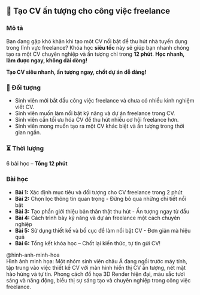 ## 📌 Tạo CV ấn tượng cho công việc freelance  

### Mô tả  
Bạn đang gặp khó khăn khi tạo một CV nổi bật để thu hút nhà tuyển dụng trong lĩnh vực freelance? Khóa học **siêu tốc** này sẽ giúp bạn nhanh chóng tạo ra một CV chuyên nghiệp và ấn tượng chỉ trong **12 phút**. **Học nhanh, làm được ngay, không dài dòng!**

**Tạo CV siêu nhanh, ấn tượng ngay, chốt dự án dễ dàng!**

### 🎯 Đối tượng  
- Sinh viên mới bắt đầu công việc freelance và chưa có nhiều kinh nghiệm viết CV.  
- Sinh viên muốn làm nổi bật kỹ năng và dự án freelance trong CV.  
- Sinh viên cần tối ưu hóa CV để thu hút nhiều cơ hội freelance hơn.  
- Sinh viên mong muốn tạo ra một CV khác biệt và ấn tượng trong thời gian ngắn.  

### ⏳ Thời lượng  
6 bài học – **Tổng 12 phút**  

### Bài học  
- **Bài 1:** Xác định mục tiêu và đối tượng cho CV freelance trong 2 phút  
- **Bài 2:** Chọn lọc thông tin quan trọng - Đừng bỏ qua những chi tiết nổi bật  
- **Bài 3:** Tạo phần giới thiệu bản thân thật thu hút - Ấn tượng ngay từ đầu  
- **Bài 4:** Cách trình bày kỹ năng và dự án freelance một cách chuyên nghiệp  
- **Bài 5:** Sử dụng thiết kế và bố cục để làm nổi bật CV - Đơn giản mà hiệu quả  
- **Bài 6:** Tổng kết khóa học – Chốt lại kiến thức, tự tin gửi CV!  

@hinh-anh-minh-hoa  
Hình ảnh minh họa: Một nhóm sinh viên châu Á đang ngồi trước máy tính, tập trung vào việc thiết kế CV với màn hình hiển thị CV ấn tượng, nét mặt hào hứng và tự tin. Phong cách đồ họa 3D Render hiện đại, màu sắc tươi sáng và năng động, biểu thị sự sáng tạo và chuyên nghiệp trong công việc freelance.